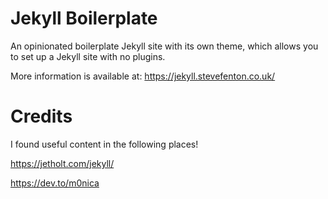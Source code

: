 # Jekyll Boilerplate

An opinionated boilerplate Jekyll site with its own theme, which allows you to set up a Jekyll site with no plugins.

More information is available at: <https://jekyll.stevefenton.co.uk/>

# Credits

I found useful content in the following places!

https://jetholt.com/jekyll/

https://dev.to/m0nica
